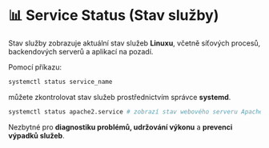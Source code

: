 # 📊 Service Status (Stav služby)

Stav služby zobrazuje aktuální stav služeb **Linuxu**, včetně síťových procesů, 
backendových serverů a aplikací na pozadí.  

Pomocí příkazu:

```BASH
systemctl status service_name
```

můžete zkontrolovat stav služeb prostřednictvím správce **systemd**.

```BASH
systemctl status apache2.service # zobrazí stav webového serveru Apache.
```

Nezbytné pro **diagnostiku problémů, udržování výkonu** a **prevenci výpadků služeb**.